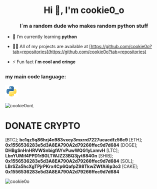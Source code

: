 ## <h1 align="center">Hi 👋, I'm cookie0_o</h1>
<h3 align="center">I´m a random dude who makes random python stuff</h3>


- 🌱 I’m currently learning **python**

- 👨‍💻 All of my projects are available at [https://github.com/cookie0o?tab=repositories](https://github.com/cookie0o?tab=repositories)

- ⚡ Fun fact **i´m cool and cringe**


<h3 align="left">my main code language:</h3>
<p align="left"> <a href="https://www.python.org" target="_blank" rel="noreferrer"> <img src="https://raw.githubusercontent.com/devicons/devicon/master/icons/python/python-original.svg" alt="python" width="40" height="40"/> </a> </p>

<p><img align="left" src="https://github-readme-stats.vercel.app/api/top-langs?username=cookie0o&show_icons=true&locale=en&layout=compact" alt="cookie0o" /></p> n\

# DONATE CRYPTO

[BTC];  **bc1qz5q86hrj4n983vxey3mxrrd7227ueacdfz56c9**
[ETH];  **0x1556536283e5d3A8EA790A2d79266ffec9d7d684**
[DOGE]; **DHBgSnHnHRVWSnbigfAYvPuwWQG1yLxmvH**
[LTC];  **LbnYUMif4PPD1rBGLTWJZ23BQ3jyt884Gn**
[SHIB]; **0x1556536283e5d3A8EA790A2d79266ffec9d7d684**
[SOL];  **LBrSZa5hcXgTPjrPKrx4Cp6QafpZ98TkwZWfAi6p3o3**
[CAKE]; **0x1556536283e5d3A8EA790A2d79266ffec9d7d684**

<p align="left"> <img src="https://komarev.com/ghpvc/?username=cookie0o&label=Profile%20views&color=0e75b6&style=flat" alt="cookie0o" /> </p>
